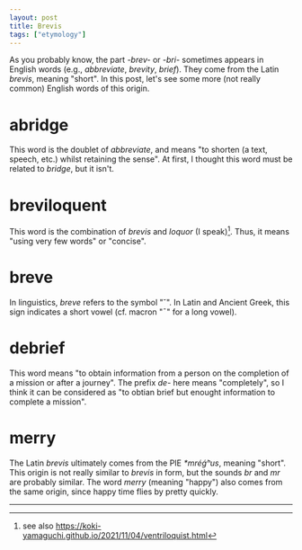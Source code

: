 ```yaml
---
layout: post
title: Brevis
tags: ["etymology"]
---
```


As you probably know, the part *-brev-* or *-bri-* sometimes appears in English words (e.g., *abbreviate*, *brevity*, *brief*).
They come from the Latin *brevis*, meaning "short".
In this post, let's see some more (not really common) English words of this origin.

# abridge
This word is the doublet of *abbreviate*, and means "to shorten (a text, speech, etc.) whilst retaining the sense".
At first, I thought this word must be related to *bridge*, but it isn't.

# breviloquent
This word is the combination of *brevis* and *loquor* (I speak)[^loq-post].
Thus, it means "using very few words" or "concise".

# breve
In linguistics, *breve* refers to the symbol "˘".
In Latin and Ancient Greek, this sign indicates a short vowel (cf. macron "¯" for a long vowel).

# debrief
This word means "to obtain information from a person on the completion of a mission or after a journey".
The prefix *de-* here means "completely", so I think it can be considered as "to obtian brief but enought information to complete a mission".

# merry
The Latin *brevis* ultimately comes from the PIE *\*mréǵʰus*, meaning "short".
This origin is not really similar to *brevis* in form, but the sounds *br* and *mr* are probably similar.
The word *merry* (meaning "happy") also comes from the same origin, since happy time flies by pretty quickly.

---

[^loq-post]: see also <https://koki-yamaguchi.github.io/2021/11/04/ventriloquist.html>

